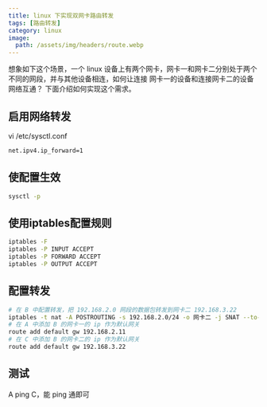 ```yaml
---
title: linux 下实现双网卡路由转发
tags: [路由转发]
category: linux
image:
  path: /assets/img/headers/route.webp
---
```


想象如下这个场景，一个 linux 设备上有两个网卡，网卡一和网卡二分别处于两个不同的网段，并与其他设备相连，如何让连接 网卡一的设备和连接网卡二的设备网络互通？ 下面介绍如何实现这个需求。

## 启用网络转发
vi /etc/sysctl.conf
```bash
net.ipv4.ip_forward=1
```

## 使配置生效
```bash
sysctl -p
```

## 使用iptables配置规则
```bash
iptables -F
iptables -P INPUT ACCEPT
iptables -P FORWARD ACCEPT
iptables -P OUTPUT ACCEPT
```

## 配置转发
```bash
# 在 B 中配置转发，把 192.168.2.0 网段的数据包转发到网卡二 192.168.3.22
iptables -t nat -A POSTROUTING -s 192.168.2.0/24 -o 网卡二 -j SNAT --to-source 192.168.3.22
# 在 A 中添加 B 的网卡一的 ip 作为默认网关
route add default gw 192.168.2.11
# 在 C 中添加 B 的网卡二的 ip 作为默认网关
route add default gw 192.168.3.22
```

## 测试
A ping C，能 ping 通即可